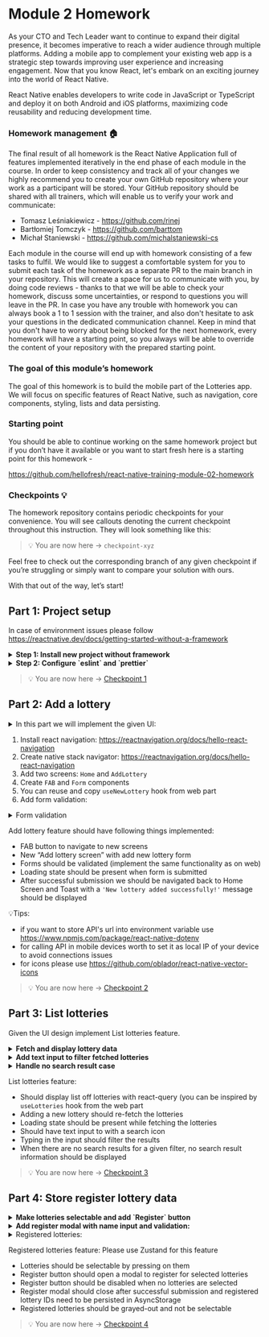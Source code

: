 # Module 2 Homework

As your CTO and Tech Leader want to continue to expand their digital presence, it becomes imperative to reach a wider audience through multiple platforms. Adding a mobile app to complement your existing web app is a strategic step towards improving user experience and increasing engagement.
Now that you know React, let's embark on an exciting journey into the world of React Native.

React Native enables developers to write code in JavaScript or TypeScript and deploy it on both Android and iOS platforms, maximizing code reusability and reducing development time.

### Homework management :house:

The final result of all homework is the React Native Application full of features implemented iteratively in the end phase of each module in the course. In order to keep consistency and track all of your changes we highly recommend you to create your own GitHub repository where your work as a participant will be stored. Your GitHub repository should be shared with all trainers, which will enable us to verify your work and communicate:

- Tomasz Leśniakiewicz - https://github.com/rinej
- Bartłomiej Tomczyk - https://github.com/barttom
- Michał Staniewski - https://github.com/michalstaniewski-cs

Each module in the course will end up with homework consisting of a few tasks to fulfil. We would like to suggest a comfortable system for you to submit each task of the homework as a separate PR to the main branch in your repository. This will create a space for us to communicate with you, by doing code reviews - thanks to that we will be able to check your homework, discuss some uncertainties, or respond to questions you will leave in the PR. In case you have any trouble with homework you can always book a 1 to 1 session with the trainer, and also don't hesitate to ask your questions in the dedicated communication channel. Keep in mind that you don't have to worry about being blocked for the next homework, every homework will have a starting point, so you always will be able to override the content of your repository with the prepared starting point.

### The goal of this module’s homework

The goal of this homework is to build the mobile part of the Lotteries app. We will focus on specific features of React Native, such as navigation, core components, styling, lists and data persisting.

### Starting point

You should be able to continue working on the same homework project but if you don’t have it available or you want to start fresh here is a starting point for this homework - 

https://github.com/hellofresh/react-native-training-module-02-homework


### Checkpoints 💡

The homework repository contains periodic checkpoints for your convenience. You will see callouts denoting the current checkpoint throughout this instruction. They will look something like this:


> 💡 You are now here → `checkpoint-xyz`

Feel free to check out the corresponding branch of any given checkpoint if you’re struggling or simply want to compare your solution with ours.

With that out of the way, let’s start!

## Part 1: Project setup
In case of environment issues please follow https://reactnative.dev/docs/getting-started-without-a-framework

<details>
  <summary><b>Step 1: Install new project without framework</b></summary><br>

1. Run the following command in the root of the repository to create new expo project and TypeScript already setup. Choose `mobile` as the name of the application

  ```bash
    npx @react-native-community/cli@latest init mobile
  ```

2. Navigate to the directory and run one of the following npm commands

```bash
 cd mobile
 npm start
``` 
In the new terminal window run
```bash
npm run ios && npm run andriod
```

</details>

<details>
  <summary><b>Step 2: Configure `eslint` and `prettier`</b></summary><br>

  1.Install necessary dependencies for eslint
  ```bash
    npm install --save-dev eslint prettier@3 eslint-config-prettier eslint-import-resolver-typescript eslint-plugin-filenames-simple eslint-plugin-import eslint-plugin-jest eslint-plugin-prefer-arrow eslint-plugin-prettier eslint-plugin-react eslint-plugin-react-native eslint-plugin-testing-library 
  ```

  2. Modify configuration files for ESLint [config](https://github.com/hellofresh/shared-mobile-modules/blob/master/.eslintrc.js):
  ```js
  // .eslintrc
const config = {
  extends: [
    '@react-native',
    'prettier',
    'plugin:prettier/recommended',
    'plugin:@typescript-eslint/recommended',
  ],
  overrides: [
    {
      files: [
        'babel.config.js',
        'metro.config.js',
        'react-native.config.js',
        '**/__tests__/**/*.ts?(x)',
        'scripts/**/*.?(c)js',
        '**/?(*.)+(spec|test).ts?(x)',
        '.lintstagedrc.js',
      ],
      rules: {
        '@typescript-eslint/no-require-imports': 'off',
      },
      extends: ['plugin:testing-library/react'],
    },
    {
      files: ['src/**/*.js?(x)', 'app/**/*.js?(x)'],
      excludedFiles: [
        'src/depman.js',
        'babel.config.js',
        'app/index.js',
        'metro.config.js',
        'react-native.config.js',
      ],
      rules: {
        'no-restricted-syntax': [
          'error',
          {
            selector: 'Program',
            message:
              'JavaScript files (.js, .jsx) are not allowed. Use TypeScript (.ts, .tsx) instead.',
          },
        ],
      },
    },
    {
      files: ['src/**/*', 'app/src/**/*'],
      rules: {
        '@typescript-eslint/naming-convention': [
          'error',
          {
            selector: 'variable',
            format: ['camelCase'],
            filter: {
              regex: '^use[A-Z]',
              match: true,
            },
          },
          {
            selector: 'variable',
            format: ['PascalCase', 'camelCase', 'UPPER_CASE'],
          },
          {
            selector: 'typeLike',
            format: ['PascalCase'],
          },
        ],
        'prefer-arrow/prefer-arrow-functions': [
          'error',
          {
            disallowPrototype: true,
            singleReturnOnly: false,
            classPropertiesAllowed: false,
          },
        ],
        'import/no-default-export': 'error',
        '@typescript-eslint/consistent-type-imports': 'error',
        'react/jsx-pascal-case': ['error', {allowNamespace: true}],
        'import/order': [
          'error',
          {
            'newlines-between': 'always',
            groups: ['external', 'internal', 'parent', 'sibling', 'index'],
            alphabetize: {order: 'asc', caseInsensitive: true},
            pathGroups: [
              {
                pattern: '@assets/**',
                group: 'internal',
                position: 'after',
              },
              {
                pattern: '@data-access/**',
                group: 'internal',
                position: 'after',
              },
              {
                pattern: '@entry-providers/**',
                group: 'internal',
                position: 'after',
              },
              {
                pattern: '@features/**',
                group: 'internal',
                position: 'after',
              },
              {
                pattern: '@libs/**',
                group: 'internal',
                position: 'after',
              },
              {
                pattern: '@modules/**',
                group: 'internal',
                position: 'after',
              },
              {
                pattern: '@navigation/**',
                group: 'internal',
                position: 'after',
              },
              {
                pattern: '@operations/**',
                group: 'internal',
                position: 'after',
              },
              {
                pattern: '@query/**',
                group: 'internal',
                position: 'after',
              },
              {
                pattern: '@types/**',
                group: 'internal',
                position: 'after',
              },
              {
                pattern: '@zest/**',
                group: 'internal',
                position: 'after',
              },
            ],
            pathGroupsExcludedImportTypes: ['builtin'],
          },
        ],
        'id-length': [
          'error',
          {min: 3, properties: 'never', exceptions: ['_', 'id', 'z']},
        ],
        'no-restricted-imports': [
          'error',
          {
            patterns: [
              '@libs/*/*',

              // Allow exact imports (no deeper nesting)
              '!@libs/*',

              '!@libs/native-modules',
              '!@libs/native-modules/*',

              '!@data-access/native',
              '!@data-access/native/*',

              '!@data-access/query',
              '!@data-access/query/*',

              '!@data-access/graphql',
              '!@data-access/graphql/*',

              // Disallow deeper imports
              '@libs/native-modules/*/*',
              '@data-access/native/*/*',
              '@data-access/query/*/*',
              '@data-access/graphql/*/*',
            ],
            paths: [
              // ❌ Prevent importing gql from @apollo/client
              {
                name: '@apollo/client',
                importNames: ['gql'],
                message: 'Please import gql from @data-access/graphql instead.',
              },
            ],
          },
        ],
      },
    },
  ],
  settings: {
    'import/resolver': {
      typescript: {},
    },
  },
  plugins: [
    '@typescript-eslint',
    'eslint-comments',
    'prefer-arrow',
    'import',
    'react',
  ],
  parserOptions: {
    ecmaVersion: 2018,
    sourceType: 'module',
    warnOnUnsupportedTypeScriptVersion: true,
  },
  parser: '@typescript-eslint/parser',
  env: {
    browser: true,
    node: true,
    jest: true,
    es6: true,
  },
  rules: {
    'react-native/no-inline-styles': 'error',
    'react/react-in-jsx-scope': 'off',
    'prettier/prettier': ['error'],
    curly: 'error',
    'no-var': 'error',
    'no-loop-func': 'error',
    'eslint-comments/no-unused-disable': 'warn',
    'eslint-comments/no-restricted-disable': [
      'warn',
      'eslint-comments/no-restricted-disable',
      '@typescript-eslint/no-explicit-any',
    ],
    '@typescript-eslint/ban-ts-comment': [
      'error',
      {
        'ts-expect-error': false,
        'ts-ignore': true,
        'ts-nocheck': true,
        'ts-check': false,
      },
    ],
    '@typescript-eslint/no-unused-vars': [
      'error',
      {
        argsIgnorePattern: '^_',
      },
    ],
    '@typescript-eslint/no-empty-object-type': 'error',
    '@typescript-eslint/no-duplicate-enum-values': 'off',
  },
  ignorePatterns: ['!.*'],
};

module.exports = config;

  ```
  ```js
  // .prettierrc
module.exports = {
  tabWidth: 2,
  useTabs: false,
  bracketSpacing: true,
  bracketSameLine: false,
  printWidth: 80,
  singleQuote: true,
  trailingComma: 'es5',
};

  ```


  3. Check you code with eslint plugin and fix the issues
  ```bash
npm run lint
  ```

4. Remove `.git` directory from '/mobile'
  ```bash
rm -rf mobile/.git
  ```

<b>Congratulations. You already set your mobile project!</b>


</details>

> 💡 You are now here → [Checkpoint 1](../../tree/checkpoint-1) 

## Part 2: Add a lottery

<details>
  <summary>In this part we will implement the given UI:</summary> 

  <img width="511" alt="ui" src="./images/02.gif" />


</details>

1. Install react navigation: https://reactnavigation.org/docs/hello-react-navigation
2. Create native stack navigator: https://reactnavigation.org/docs/hello-react-navigation
3. Add two screens: `Home` and `AddLottery`
4. Create `FAB` and `Form` components
5. You can reuse and copy `useNewLottery` hook from web part
6. Add form validation:
  <details>
    <summary>Form validation</summary>
    
  <img width="511" alt="ui" src="./images/01.png" />

    
  </details>


Add lottery feature should have following things implemented:

- FAB button to navigate to new screens
- New “Add lottery screen” with add new lottery form
- Forms should be validated (implement the same functionality as on web)
- Loading state should be present when form is submitted
- After successful submission we should be navigated back to Home Screen and Toast with a `'New lottery added successfully!'` message should be displayed

💡Tips:
- if you want to store API's url into environment variable use https://www.npmjs.com/package/react-native-dotenv
- for calling API in mobile devices worth to set it as local IP of your device to avoid connections issues
- for icons please use https://github.com/oblador/react-native-vector-icons


> 💡 You are now here → [Checkpoint 2](../../tree/checkpoint-2)

## Part 3: List lotteries

Given the UI design implement List lotteries feature. 

<details>
  <summary><b>Fetch and display lottery data</b></summary><br>

<img width="511" alt="Screenshot 2023-07-17 at 14 46 14" src="./images/02.png">


</details>

<details>
  <summary><b>Add text input to filter fetched lotteries</b></summary><br>

<img width="511" alt="Screenshot 2023-07-17 at 14 47 16" src="./images/03.png">


</details>

<details>
  <summary><b>Handle no search result case</b></summary><br>

<img width="511" alt="Screenshot 2023-07-17 at 14 48 54" src="https://github.com/callstack-workshops/abbott-module-4-homework/assets/13610886/9b1142b4-ffd1-4aa4-b3b0-2d48c57a2e3a">


</details>




List lotteries feature:

- Should display list off lotteries with react-query (you can be inspired by `useLotteries` hook from the web part
- Adding a new lottery should re-fetch the lotteries
- Loading state should be present while fetching the lotteries
- Should have text input to with a search icon
- Typing in the input should filter the results
- When there are no search results for a given filter, no search result information should be displayed


> 💡 You are now here → [Checkpoint 3](../../tree/checkpoint-3)

## Part 4: Store register lottery data


<details>
  <summary><b>Make lotteries selectable and add `Register` button</b></summary><br>
  
<img width="511" alt="Screenshot 2023-07-17 at 14 11 22" src="./images/06.png">

</details>

<details>
  <summary><b>Add register modal with name input and validation:</b></summary><br>

<img width="511" alt="Screenshot 2023-07-17 at 14 10 30" src="./images/07.png">


</details>

<details>
  <summary>Registered lotteries:</summary>

<img width="511" alt="Screenshot 2023-07-17 at 14 08 42" src="./images/08.png">

  
</details>

Registered lotteries feature:
Please use Zustand for this feature

- Lotteries should be selectable by pressing on them
- Register button should open a modal to register for selected lotteries
- Register button should be disabled when no lotteries are selected
- Register modal should close after successful submission and registered lottery IDs need to be persisted in AsyncStorage
- Registered lotteries should be grayed-out and not be selectable


> 💡 You are now here → [Checkpoint 4](../../tree/checkpoint-4)
